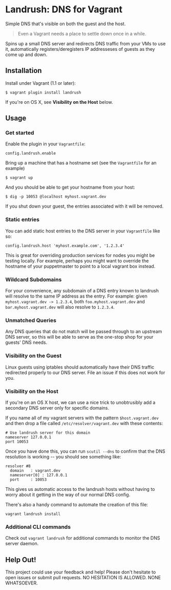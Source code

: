 # Landrush: DNS for Vagrant

Simple DNS that's visible on both the guest and the host.

> Even a Vagrant needs a place to settle down once in a while.

Spins up a small DNS server and redirects DNS traffic from your VMs to use it,
automatically registers/deregisters IP addresseses of guests as they come up
and down.

## Installation

Install under Vagrant (1.1 or later):

    $ vagrant plugin install landrush

If you're on OS X, see **Visibility on the Host** below.

## Usage

### Get started

Enable the plugin in your `Vagrantfile`:

    config.landrush.enable

Bring up a machine that has a hostname set (see the `Vagrantfile` for an example)

    $ vagrant up

And you should be able to get your hostname from your host:

    $ dig -p 10053 @localhost myhost.vagrant.dev

If you shut down your guest, the entries associated with it will be removed.

### Static entries

You can add static host entries to the DNS server in your `Vagrantfile` like so:

    config.landrush.host 'myhost.example.com', '1.2.3.4'

This is great for overriding production services for nodes you might be testing locally. For example, perhaps you might want to override the hostname of your puppetmaster to point to a local vagrant box instead.

### Wildcard Subdomains

For your convenience, any subdomain of a DNS entry known to landrush will resolve to the same IP address as the entry. For example: given `myhost.vagrant.dev -> 1.2.3.4`, both `foo.myhost.vagrant.dev` and `bar.myhost.vagrant.dev` will also resolve to `1.2.3.4`.

### Unmatched Queries

Any DNS queries that do not match will be passed through to an upstream DNS server, so this will be able to serve as the one-stop shop for your guests' DNS needs.

### Visibility on the Guest

Linux guests using iptables should automatically have their DNS traffic redirected properly to our DNS server. File an issue if this does not work for you.

### Visibility on the Host

If you're on an OS X host, we can use a nice trick to unobtrusibly add a secondary DNS server only for specific domains.

If you name all of my vagrant servers with the pattern `$host.vagrant.dev` and then drop a file called `/etc/resolver/vagrant.dev` with these contents:

```
# Use landrush server for this domain
nameserver 127.0.0.1
port 10053
```

Once you have done this, you can run `scutil --dns` to confirm that the DNS resolution is working -- you should see something like:
```
resolver #8
  domain   : vagrant.dev
  nameserver[0] : 127.0.0.1
  port     : 10053
```

This gives us automatic access to the landrush hosts without having to worry about it getting in the way of our normal DNS config.

There's also a handy command to automate the creation of this file:

```
vagrant landrush install
```

### Additional CLI commands

Check out `vagrant landrush` for additional commands to monitor the DNS server daemon.

## Help Out!

This project could use your feedback and help! Please don't hesitate to open issues or submit pull requests. NO HESITATION IS ALLOWED. NONE WHATSOEVER.

